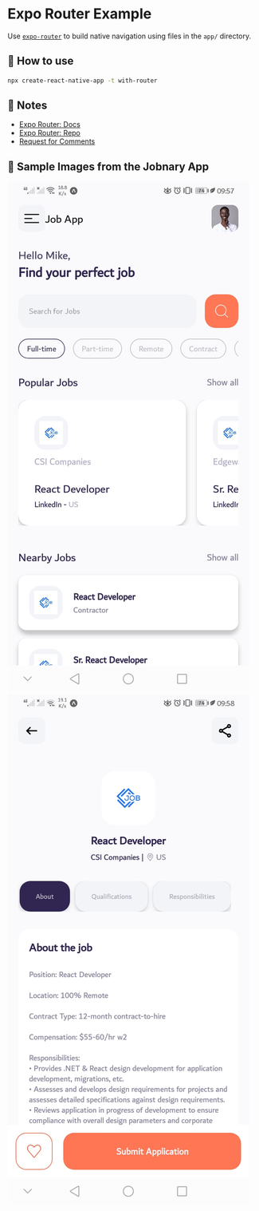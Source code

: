 # Expo Router Example

Use [`expo-router`](https://expo.github.io/router) to build native navigation using files in the `app/` directory.

## 🚀 How to use

```sh
npx create-react-native-app -t with-router
```

## 📝 Notes

- [Expo Router: Docs](https://expo.github.io/router)
- [Expo Router: Repo](https://github.com/expo/router)
- [Request for Comments](https://github.com/expo/router/discussions/1)

## 📝 Sample Images from the Jobnary App
![alt text](https://github.com/Mickey374/jobnary-app/blob/main/github-images/homePage.jpg)
![alt text](https://github.com/Mickey374/jobnary-app/blob/main/github-images/jobInfo.jpg)
